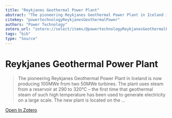 ```yaml
---
title: "Reykjanes Geothermal Power Plant"
abstract: "The pioneering Reykjanes Geothermal Power Plant in Iceland is now producing 100MWe from two 50MWe turbines. The plant uses steam from a reservoir at 290 to 320°C – the first time that geothermal steam of such high temperature has been used to generate electricity on a large scale. The new plant is located on the …"
citekey: "powertechnologyReykjanesGeothermalPower"
authors: "Power Technology"
zotero_url: "zotero://select/items/@powertechnologyReykjanesGeothermalPower"
tags: "bib"
type: "Source"
---
```


# Reykjanes Geothermal Power Plant 
> The pioneering Reykjanes Geothermal Power Plant in Iceland is now producing 100MWe from two 50MWe turbines. The plant uses steam from a reservoir at 290 to 320°C – the first time that geothermal steam of such high temperature has been used to generate electricity on a large scale. The new plant is located on the …

[Open In Zotero](zotero://select/items/@powertechnologyReykjanesGeothermalPower)